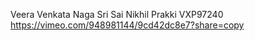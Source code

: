 Veera Venkata Naga Sri Sai Nikhil Prakki
VXP97240
https://vimeo.com/948981144/9cd42dc8e7?share=copy
